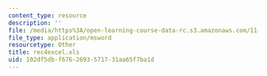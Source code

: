 ```yaml
---
content_type: resource
description: ''
file: /media/https%3A/open-learning-course-data-rc.s3.amazonaws.com/11-204-planning-communications-and-digital-media-fall-2004/102df5dbf6762693571731aa65f7ba1d_rec4excel.xls
file_type: application/msword
resourcetype: Other
title: rec4excel.xls
uid: 102df5db-f676-2693-5717-31aa65f7ba1d
---
```

